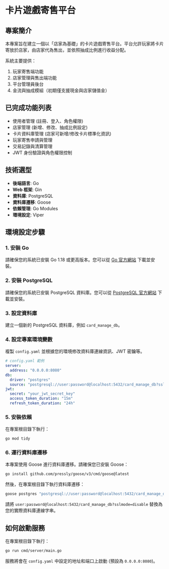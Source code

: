 # 卡片遊戲寄售平台

## 專案簡介
本專案旨在建立一個以「店家為基礎」的卡片遊戲寄售平台。平台允許玩家將卡片寄放於店家，由店家代為售出，並依照抽成比例進行收益分配。

系統主要提供：
1. 玩家寄售端功能
2. 店家管理與售出端功能
3. 平台管理員後台
4. 金流與抽成模組（初期僅支援現金與店家儲值金）

## 已完成功能列表
- 使用者管理 (註冊、登入、角色權限)
- 店家管理 (新增、修改、抽成比例設定)
- 卡片資料庫管理 (店家可新增/修改卡片標準化資訊)
- 玩家寄售申請與管理
- 交易記錄與清算管理
- JWT 身份驗證與角色權限控制

## 技術選型
- **後端語言**: Go
- **Web 框架**: Gin
- **資料庫**: PostgreSQL
- **資料庫遷移**: Goose
- **依賴管理**: Go Modules
- **環境設定**: Viper

## 環境設定步驟

### 1. 安裝 Go
請確保您的系統已安裝 Go 1.18 或更高版本。您可以從 [Go 官方網站](https://golang.org/doc/install) 下載並安裝。

### 2. 安裝 PostgreSQL
請確保您的系統已安裝 PostgreSQL 資料庫。您可以從 [PostgreSQL 官方網站](https://www.postgresql.org/download/) 下載並安裝。

### 3. 設定資料庫
建立一個新的 PostgreSQL 資料庫，例如 `card_manage_db`。

### 4. 設定專案環境變數
複製 `config.yaml` 並根據您的環境修改資料庫連線資訊、JWT 密鑰等。
```yaml
# config.yaml 範例
server:
  address: "0.0.0.0:8080"
db:
  driver: "postgres"
  source: "postgresql://user:password@localhost:5432/card_manage_db?sslmode=disable"
jwt:
  secret: "your_jwt_secret_key"
  access_token_duration: "15m"
  refresh_token_duration: "24h"
```

### 5. 安裝依賴
在專案根目錄下執行：
```bash
go mod tidy
```

### 6. 運行資料庫遷移
本專案使用 Goose 進行資料庫遷移。請確保您已安裝 Goose：
```bash
go install github.com/pressly/goose/v3/cmd/goose@latest
```

然後，在專案根目錄下執行資料庫遷移：
```bash
goose postgres "postgresql://user:password@localhost:5432/card_manage_db?sslmode=disable" up
```
請將 `user:password@localhost:5432/card_manage_db?sslmode=disable` 替換為您的實際資料庫連線字串。

## 如何啟動服務
在專案根目錄下執行：
```bash
go run cmd/server/main.go
```
服務將會在 `config.yaml` 中設定的地址和端口上啟動 (預設為 `0.0.0.0:8080`)。
